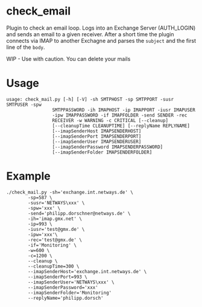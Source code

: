 # check_email

Plugin to check an email loop.
Logs into an Exchange Server (AUTH_LOGIN) and sends an email to a given receiver. After a short time the plugin connects via IMAP
to another Exchagne and parses the `subject` and the first line of the `body`.

WIP - Use with caution. You can delete your mails

# Usage

	usage: check_mail.py [-h] [-V] -sh SMTPHOST -sp SMTPPORT -susr SMTPUSER -spw
                     SMTPPASSWORD -ih IMAPHOST -ip IMAPPORT -iusr IMAPUSER
                     -ipw IMAPPASSWORD -if IMAPFOLDER -send SENDER -rec
                     RECEIVER -w WARNING -c CRITICAL [--cleanup]
                     [--cleanupTime CLEANUPTIME] [--replyName REPLYNAME]
                     [--imapSenderHost IMAPSENDERHOST]
                     [--imapSenderPort IMAPSENDERPORT]
                     [--imapSenderUser IMAPSENDERUSER]
                     [--imapSenderPassword IMAPSENDERPASSWORD]
                     [--imapSenderFolder IMAPSENDERFOLDER]

# Example

	./check_mail.py -sh='exchange.int.netways.de' \
			-sp=587 \
			-susr='NETWAYS\xxx' \
			-spw='xxx' \
			-send='philipp.dorschner@netways.de' \
			-ih='imap.gmx.net' \
			-ip=993 \
			-iusr='test@gmx.de' \
			-ipw='xxx'\
			-rec='test@gmx.de' \
			-if='Monitoring' \
			-w=600 \
			-c=1200 \
			--cleanup \
			--cleanupTime=300 \
			--imapSenderHost='exchange.int.netways.de' \
			--imapSenderPort=993 \
			--imapSenderUser='NETWAYS\xxx' \
			--imapSenderPassword='xxx'
			--imapSenderFolder='Monitoring'
			--replyName='philipp.dorsch'
